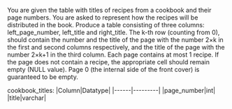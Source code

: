 You are given the table with titles of recipes from a cookbook and their page numbers. You are asked to represent how the recipes will be distributed in the book.
Produce a table consisting of three columns: left_page_number, left_title and right_title. The k-th row (counting from 0), should contain the number and the title of the page with the 
number 2×k in the first and second columns respectively, and the title of the page with the number 2×k+1 in the third column.
Each page contains at most 1 recipe. If the page does not contain a recipe, the appropriate cell should remain empty (NULL value). 
Page 0 (the internal side of the front cover) is guaranteed to be empty.

cookbook_titles:
|Column|Datatype|
|------|---------|
|page_number|int|
|title|varchar|
